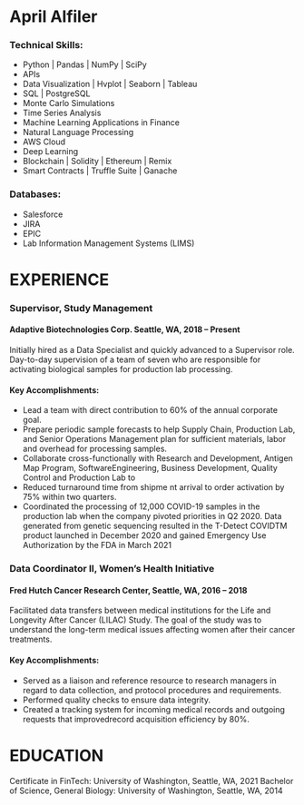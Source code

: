 # April Alfiler

### Technical Skills:
- Python | Pandas | NumPy | SciPy
- APIs
- Data Visualization | Hvplot | Seaborn | Tableau
- SQL | PostgreSQL
- Monte Carlo Simulations
- Time Series Analysis
- Machine Learning Applications in Finance
- Natural Language Processing 
- AWS Cloud
- Deep Learning
- Blockchain | Solidity | Ethereum | Remix
- Smart Contracts | Truffle Suite | Ganache

### Databases: 
- Salesforce
- JIRA
- EPIC
- Lab Information Management Systems (LIMS)


# EXPERIENCE

### Supervisor, Study Management
#### Adaptive Biotechnologies Corp. Seattle, WA, 2018 – Present 

Initially hired as a Data Specialist and quickly advanced to a Supervisor role. Day-to-day supervision of a team of seven who are responsible for activating biological samples for production lab processing.

#### Key Accomplishments:
- Lead a team with direct contribution to 60% of the annual corporate goal.
- Prepare periodic sample forecasts to help Supply Chain, Production Lab, and Senior Operations Management plan for sufficient materials, labor and overhead for processing samples.
- Collaborate cross-functionally with Research and Development, Antigen Map Program, SoftwareEngineering, Business Development, Quality Control and Production Lab to
- Reduced turnaround time from shipme nt arrival to order activation by 75% within two quarters.
- Coordinated the processing of 12,000 COVID-19 samples in the production lab when the company pivoted priorities in Q2 2020. Data generated from genetic sequencing resulted in the T-Detect COVIDTM product launched in December 2020 and gained Emergency Use Authorization by the FDA in March 2021

### Data Coordinator II, Women’s Health Initiative 
#### Fred Hutch Cancer Research Center, Seattle, WA, 2016 – 2018

Facilitated data transfers between medical institutions for the Life and Longevity After Cancer (LILAC) Study. The goal of the study was to understand the long-term medical issues affecting women after their cancer treatments.

#### Key Accomplishments:
- Served as a liaison and reference resource to research managers in regard to data collection, and protocol procedures and requirements.
- Performed quality checks to ensure data integrity.
- Created a tracking system for incoming medical records and outgoing requests that improvedrecord acquisition efficiency by 80%.


# EDUCATION
Certificate in FinTech: University of Washington, Seattle, WA, 2021
Bachelor of Science, General Biology: University of Washington, Seattle, WA, 2014
